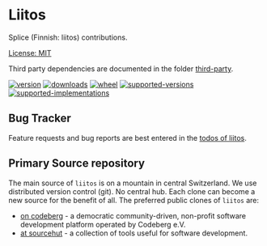 # Liitos

Splice (Finnish: liitos) contributions.

[License: MIT](https://git.sr.ht/~sthagen/liitos/tree/default/item/LICENSE)

Third party dependencies are documented in the folder [third-party](third-party/README.md).

[![version](https://img.shields.io/pypi/v/liitos.svg?style=flat)](https://pypi.python.org/pypi/liitos/)
[![downloads](https://pepy.tech/badge/liitos/month)](https://pepy.tech/project/liitos)
[![wheel](https://img.shields.io/pypi/wheel/liitos.svg?style=flat)](https://pypi.python.org/pypi/liitos/)
[![supported-versions](https://img.shields.io/pypi/pyversions/liitos.svg?style=flat)](https://pypi.python.org/pypi/liitos/)
[![supported-implementations](https://img.shields.io/pypi/implementation/liitos.svg?style=flat)](https://pypi.python.org/pypi/liitos/)

## Bug Tracker

Feature requests and bug reports are best entered in the [todos of liitos](https://todo.sr.ht/~sthagen/liitos).

## Primary Source repository

The main source of `liitos` is on a mountain in central Switzerland.
We use distributed version control (git). No central hub. Each clone can become a new source for the benefit of all.
The preferred public clones of `liitos` are:

* [on codeberg](https://codeberg.org/sthagen/liitos) - a democratic community-driven, non-profit software development platform operated by Codeberg e.V.
* [at sourcehut](https://git.sr.ht/~sthagen/liitos) - a collection of tools useful for software development.
